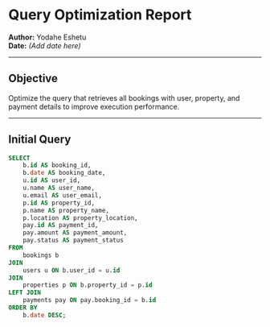 # Query Optimization Report

**Author:** Yodahe Eshetu  
**Date:** *(Add date here)*

---

## Objective

Optimize the query that retrieves all bookings with user, property, and payment details to improve execution performance.

---

## Initial Query

```sql
SELECT 
    b.id AS booking_id,
    b.date AS booking_date,
    u.id AS user_id,
    u.name AS user_name,
    u.email AS user_email,
    p.id AS property_id,
    p.name AS property_name,
    p.location AS property_location,
    pay.id AS payment_id,
    pay.amount AS payment_amount,
    pay.status AS payment_status
FROM 
    bookings b
JOIN 
    users u ON b.user_id = u.id
JOIN 
    properties p ON b.property_id = p.id
LEFT JOIN 
    payments pay ON pay.booking_id = b.id
ORDER BY 
    b.date DESC;
